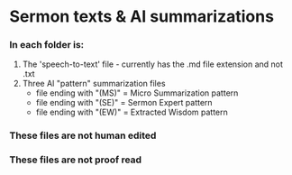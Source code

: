 # Sermon texts & AI summarizations

### In each folder is:

1. The 'speech-to-text' file - currently has the .md file extension and not .txt
2. Three AI "pattern" summarization files
   * file ending with "(MS)" = Micro Summarization pattern
   * file ending with "(SE)" = Sermon Expert pattern
   * file ending with "(EW)" = Extracted Wisdom pattern

### These files are not human edited
### These files are not proof read